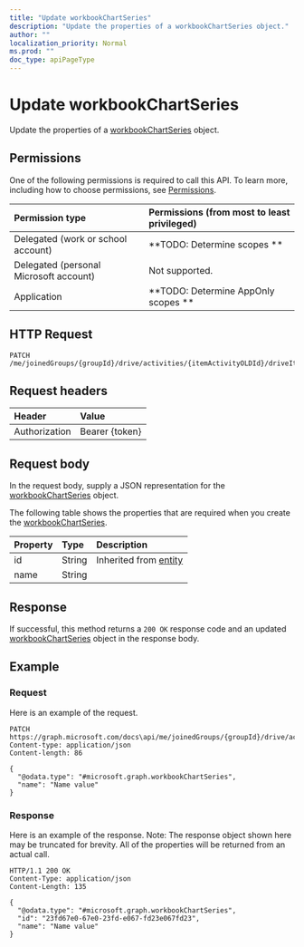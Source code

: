 ```yaml
---
title: "Update workbookChartSeries"
description: "Update the properties of a workbookChartSeries object."
author: ""
localization_priority: Normal
ms.prod: ""
doc_type: apiPageType
---
```


# Update workbookChartSeries

Update the properties of a [workbookChartSeries](../resources/workbookchartseries.md) object.

## Permissions
One of the following permissions is required to call this API. To learn more, including how to choose permissions, see [Permissions](/concepts/permissions-reference.md).

|Permission type|Permissions (from most to least privileged)|
|:---|:---|
|Delegated (work or school account)|**TODO: Determine scopes **|
|Delegated (personal Microsoft account)|Not supported.|
|Application|**TODO: Determine AppOnly scopes **|

## HTTP Request
<!-- {
  "blockType": "ignored"
}
-->
``` http
PATCH /me/joinedGroups/{groupId}/drive/activities/{itemActivityOLDId}/driveItem/workbook/names/{workbookNamedItemId}/worksheet/charts/{workbookChartId}/series/{workbookChartSeriesId}
```

## Request headers
|Header|Value|
|:---|:---|
|Authorization|Bearer {token}|

## Request body
In the request body, supply a JSON representation for the [workbookChartSeries](../resources/workbookChartSeries.md) object.

The following table shows the properties that are required when you create the [workbookChartSeries](../resources/workbookchartseries.md).

|Property|Type|Description|
|:---|:---|:---|
|id|String| Inherited from [entity](../resources/entity.md)|
|name|String||



## Response
If successful, this method returns a `200 OK` response code and an updated [workbookChartSeries](../resources/workbookchartseries.md) object in the response body.

## Example

### Request
Here is an example of the request.
<!-- {
  "blockType": "request",
  "name": "update_workbookchartseries"
}
-->
``` http
PATCH https://graph.microsoft.com/docs\api/me/joinedGroups/{groupId}/drive/activities/{itemActivityOLDId}/driveItem/workbook/names/{workbookNamedItemId}/worksheet/charts/{workbookChartId}/series/{workbookChartSeriesId}
Content-type: application/json
Content-length: 86

{
  "@odata.type": "#microsoft.graph.workbookChartSeries",
  "name": "Name value"
}
```

### Response
Here is an example of the response. Note: The response object shown here may be truncated for brevity. All of the properties will be returned from an actual call.
<!-- {
  "blockType": "response",
  "truncated": true
}
-->
``` http
HTTP/1.1 200 OK
Content-Type: application/json
Content-Length: 135

{
  "@odata.type": "#microsoft.graph.workbookChartSeries",
  "id": "23fd67e0-67e0-23fd-e067-fd23e067fd23",
  "name": "Name value"
}
```

